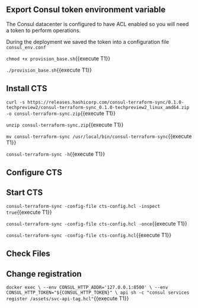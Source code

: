 ## Export Consul token environment variable

The Consul datacenter is configured to have ACL enabled so you will need a token
to perform operations.

During the deployment we saved the token into a configuration file `consul_env.conf`

`chmod +x provision_base.sh`{{execute T1}}

`./provision_base.sh`{{execute T1}}

## Install CTS

`curl -s https://releases.hashicorp.com/consul-terraform-sync/0.1.0-techpreview2/consul-terraform-sync_0.1.0-techpreview2_linux_amd64.zip -o consul-terraform-sync.zip`{{execute T1}}

`unzip consul-terraform-sync.zip`{{execute T1}}

`mv consul-terraform-sync /usr/local/bin/consul-terraform-sync`{{execute T1}}

`consul-terraform-sync -h`{{execute T1}}

## Configure CTS

## Start CTS

`consul-terraform-sync -config-file cts-config.hcl -inspect true`{{execute T1}}

`consul-terraform-sync -config-file cts-config.hcl -once`{{execute T1}}

`consul-terraform-sync -config-file cts-config.hcl`{{execute T1}}

## Check Files

## Change registration

`docker exec \
  --env CONSUL_HTTP_ADDR='127.0.0.1:8500' \
  --env CONSUL_HTTP_TOKEN="${CONSUL_HTTP_TOKEN}" \
  api sh -c "consul services register /assets/svc-api-tag.hcl"`{{execute T1}}

